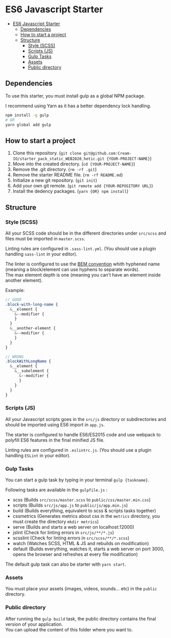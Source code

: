 # ES6 Javascript Starter

- [ES6 Javascript Starter](#es6-javascript-starter)
  - [Dependencies](#dependencies)
  - [How to start a project](#how-to-start-a-project)
  - [Structure](#structure)
    - [Style (SCSS)](#style-scss)
    - [Scripts (JS)](#scripts-js)
    - [Gulp Tasks](#gulp-tasks)
    - [Assets](#assets)
    - [Public directory](#public-directory)

## Dependencies

To use this starter, you must install gulp as a global NPM package.  

I recommend using Yarn as it has a better dependency lock handling.

```bash
npm install -g gulp
# OR
yarn global add gulp
```

## How to start a project

1. Clone this repository. (`git clone git@github.com:Cream-IO/starter_pack_static_WEB2020_hetic.git {YOUR-PROJECT-NAME}`)
2. Move into the created directory. (`cd {YOUR-PROJECT-NAME}`)
3. Remove the .git directory. (`rm -rf .git`)
4. Remove the starter README file. (`rm -rf README.md`)
5. Initialize a new git repository. (`git init`)
6. Add your own git remote. (`git remote add {YOUR-REPOSITORY URL}`)
7. Install the dedency packages. (`yarn {OR} npm install`)

## Structure

### Style (SCSS)

All your SCSS code should be in the different directories under `src/scss` and files must be imported in `master.scss`.  

Linting rules are configured in `.sass-lint.yml`. (You should use a plugin handling `sass-lint` in your editor).

The linter is configured to use the [BEM convention](http://getbem.com/naming/) whith hyphened name (meaning a block/element can use hyphens to separate words).  
The max element depth is one (meaning you can't have an element inside another element).

Example:

```scss
// GOOD
.block-with-long-name {
  &__element {
    &--modifier {
    }
  }
  &__another-element {
    &--modifier {
    }
  }
}

// WRONG
.blockWithLongName {
  &__element {
    &__subelement {
      &--modifier {
      }
    }
  }
}
```

### Scripts (JS)

All your Javascript scripts goes in the `src/js` directory or subdirectories and should be imported using ES6 import in `app.js`.

The starter is configured to handle ES6/ES2015 code and use webpack to polyfill ES6 features in the final minified JS file.

Linting rules are configured in `.eslintrc.js`. (You should use a plugin handling `ESLint` in your editor).

### Gulp Tasks

You can start a gulp task by typing in your terminal `gulp {taskname}`.

Following tasks are available in the `gulpfile.js` :

- scss (Builds `src/scss/master.scss` to `public/css/master.min.css`)
- scripts (Builds `src/js/app.js` to `public/js/app.min.js`)
- build (Builds everything, equivalent to scss & scripts tasks together)
- cssmetrics (Generates metrics about css in the `metrics` directory, you must create the directory `mkdir metrics`)
- serve (Builds and starts a web server on localhost:12000)
- jslint (Check for linting errors in `src/js/**/*.js`)
- scsslint (Check for linting errors in `src/scss/**/*.scss`)
- watch (Watches SCSS, HTML & JS and rebuilds on modification)
- default (Builds everything, watches it, starts a web server on port 3000, opens the browser and refreshes at every file modification)

The default gulp task can also be starter with `yarn start`.

### Assets

You must place your assets (images, videos, sounds... etc) in the `public` directory.

### Public directory

After running the `gulp build` task, the public directory contains the final version of your application.  
You can upload the content of this folder where you want to.